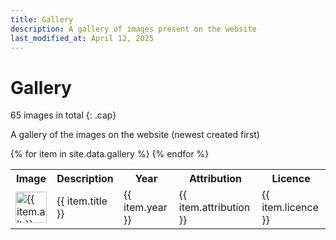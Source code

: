 ```yaml
---
title: Gallery
description: A gallery of images present on the website
last_modified_at: April 12, 2025
---
```


# Gallery
65 images in total
{: .cap}

A gallery of the images on the website (newest created first)

<div class="table" markdown=0>
  <table class="full borders smallest">
    <tr>
      <th>Image</th>
      <th>Description</th>
      <th>Year</th>
      <th>Attribution</th>
      <th>Licence</th>
    </tr>
    {% for item in site.data.gallery %}
    <tr>
      <td><a href="{{ item.full }}" target="_blank" aria-label="Click to view full image"><img src="{{ item.thumb }}" width="50" alt="{{ item.alt }}" title="Click to view full image"></a></td>
      <td>{{ item.title }}</td>
      <td>{{ item.year }}</td>
      <td>{{ item.attribution }}</td>
      <td>{{ item.licence }}</td>
    </tr>
    {% endfor %}
  </table>
</div>
